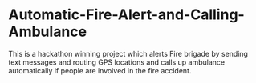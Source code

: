 # Automatic-Fire-Alert-and-Calling-Ambulance
This is a hackathon winning project which alerts Fire brigade by sending text messages and routing GPS locations and calls up ambulance automatically if people are involved in the fire accident. 
